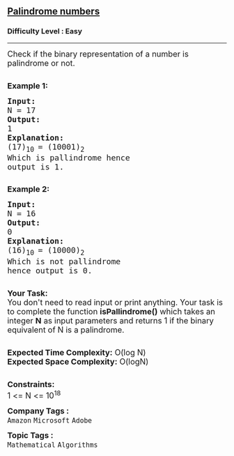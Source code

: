 <h2><a href="https://www.geeksforgeeks.org/problems/palindrome-numbers0942/1?page=4&category=Mathematical,Searching,cpp-pointers&difficulty=Easy&status=unsolved&sortBy=submissions">Palindrome numbers</a></h2><h3>Difficulty Level : Easy</h3><hr><div class="problems_problem_content__Xm_eO"><p><span style="font-size:18px">Check if the binary representation of a number is palindrome or not.</span><br>
&nbsp;</p>

<p><span style="font-size:18px"><strong>Example 1:</strong></span></p>

<pre><span style="font-size:18px"><strong>Input:</strong>
N = 17
<strong>Output:</strong>
1
<strong>Explanation:</strong>
(17)<sub>10 </sub>= (10001)<sub>2</sub></span>
<span style="font-size:18px">Which is pallindrome hence
output is 1.
</span>
</pre>

<p><span style="font-size:18px"><strong>Example 2:</strong></span></p>

<pre><span style="font-size:18px"><strong>Input:</strong>
N = 16
<strong>Output:</strong>
0
<strong>Explanation:</strong>
(16)<sub>10 </sub>= (10000)<sub>2</sub>
Which is not pallindrome 
hence output is 0.</span>
</pre>

<p><br>
<span style="font-size:18px"><strong>Your Task:</strong><br>
You don't need to read input or print anything. Your task is to complete the function <strong>isPallindrome()</strong>&nbsp;which takes&nbsp;an integer <strong>N</strong>&nbsp;as input parameters&nbsp;and returns 1 if the binary equivalent of N is a palindrome.</span><br>
&nbsp;</p>

<p><span style="font-size:18px"><strong>Expected Time Complexity:</strong> O(log N)<br>
<strong>Expected Space Complexity:</strong> O(logN)</span><br>
&nbsp;</p>

<p><span style="font-size:18px"><strong>Constraints:</strong><br>
1 &lt;= N &lt;= 10<sup>18</sup></span></p>
</div><p><span style=font-size:18px><strong>Company Tags : </strong><br><code>Amazon</code>&nbsp;<code>Microsoft</code>&nbsp;<code>Adobe</code>&nbsp;<br><p><span style=font-size:18px><strong>Topic Tags : </strong><br><code>Mathematical</code>&nbsp;<code>Algorithms</code>&nbsp;